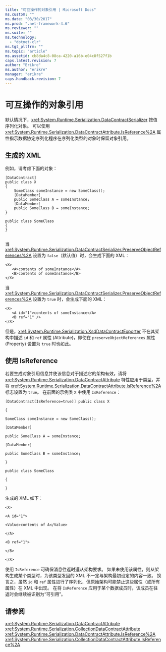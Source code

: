 ```yaml
---
title: "可互操作的对象引用 | Microsoft Docs"
ms.custom: ""
ms.date: "03/30/2017"
ms.prod: ".net-framework-4.6"
ms.reviewer: ""
ms.suite: ""
ms.technology: 
  - "dotnet-clr"
ms.tgt_pltfrm: ""
ms.topic: "article"
ms.assetid: cb8da4c8-08ca-4220-a16b-e04c8f527f1b
caps.latest.revision: 7
author: "Erikre"
ms.author: "erikre"
manager: "erikre"
caps.handback.revision: 7
---
```

# 可互操作的对象引用
默认情况下，<xref:System.Runtime.Serialization.DataContractSerializer> 按值序列化对象。  可以使用 <xref:System.Runtime.Serialization.DataContractAttribute.IsReference%2A> 属性指示数据协定序列化程序在序列化类型的对象时保留对象引用。  
  
## 生成的 XML  
 例如，请考虑下面的对象：  
  
```  
[DataContract]  
public class X  
{  
    SomeClass someInstance = new SomeClass();  
    [DataMember]  
    public SomeClass A = someInstance;  
    [DataMember]  
    public SomeClass B = someInstance;  
}  
  
public class SomeClass   
{  
}  
  
```  
  
 当 <xref:System.Runtime.Serialization.DataContractSerializer.PreserveObjectReferences%2A> 设置为 `false`（默认值）时，会生成下面的 XML：  
  
```  
<X>  
   <A>contents of someInstance</A>  
   <B>contents of someInstance</B>  
</X>  
```  
  
 当 <xref:System.Runtime.Serialization.DataContractSerializer.PreserveObjectReferences%2A> 设置为 `true` 时，会生成下面的 XML：  
  
```  
<X>  
   <A id="1">contents of someInstance</A>  
   <B ref="1" />  
</X>  
```  
  
 但是，<xref:System.Runtime.Serialization.XsdDataContractExporter> 不在其架构中描述 `id` 和 `ref` 属性 \(Attribute\)，即使在 `preserveObjectReferences` 属性 \(Property\) 设置为 `true` 时也如此。  
  
## 使用 IsReference  
 若要生成对象引用信息并使该信息对于描述它的架构有效，请将 <xref:System.Runtime.Serialization.DataContractAttribute> 特性应用于类型，并将 <xref:System.Runtime.Serialization.DataContractAttribute.IsReference%2A> 标志设置为 `true`。  在前面的示例类 `X` 中使用 `IsReference`：  
  
 `[DataContract(IsReference=true)] public class X`  
  
 `{`  
  
 `SomeClass someInstance = new SomeClass();`  
  
 `[DataMember]`  
  
 `public SomeClass A = someInstance;`  
  
 `[DataMember]`  
  
 `public SomeClass B = someInstance;`  
  
 `}`  
  
 `public class SomeClass`  
  
 `{`  
  
 `}`  
  
 生成的 XML 如下：  
  
 `<X>`  
  
 `<A id="1">`  
  
 `<Value>contents of A</Value>`  
  
 `</A>`  
  
 `<B ref="1">`  
  
 `</B>`  
  
 `</X>`  
  
 使用 `IsReference` 可确保消息往返时遵从架构要求。  如果未使用该属性，则从架构生成某个类型时，为该类型发回的 XML 不一定与架构最初设定的内容一致。  换言之，虽然 `id` 和 `ref` 属性进行了序列化，但原始架构可能禁止这些属性（或所有属性）在 XML 中出现。  在将 `IsReference` 应用于某个数据成员时，该成员在往返时会继续被识别为“可引用”。  
  
## 请参阅  
 <xref:System.Runtime.Serialization.DataContractAttribute>   
 <xref:System.Runtime.Serialization.CollectionDataContractAttribute>   
 <xref:System.Runtime.Serialization.DataContractAttribute.IsReference%2A>   
 <xref:System.Runtime.Serialization.CollectionDataContractAttribute.IsReference%2A>